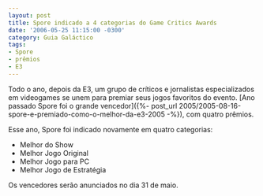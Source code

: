```yaml
---
layout: post
title: Spore indicado a 4 categorias do Game Critics Awards
date: '2006-05-25 11:15:00 -0300'
category: Guia Galáctico
tags:
- Spore
- prêmios
- E3
---
```

Todo o ano, depois da E3, um grupo de críticos e jornalistas especializados em videogames se unem para premiar seus jogos favoritos do evento. [Ano passado Spore foi o grande vencedor]({%- post_url 2005/2005-08-16-spore-e-premiado-como-o-melhor-da-e3-2005 -%}), com quatro prêmios.

Esse ano, Spore foi indicado novamente em quatro categorias:

- Melhor do Show
- Melhor Jogo Original
- Melhor Jogo para PC
- Melhor Jogo de Estratégia

Os vencedores serão anunciados no dia 31 de maio.

